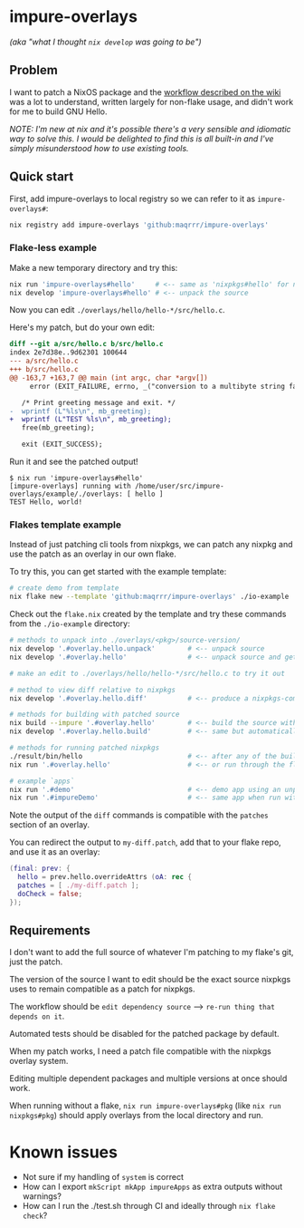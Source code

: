 # impure-overlays

_(aka "what I thought `nix develop` was going to be")_

## Problem

I want to patch a NixOS package and the [workflow described on the wiki](https://nixos.wiki/wiki/Nixpkgs/Create_and_debug_packages) was a lot to understand, written largely for non-flake usage, and didn't work for me to build GNU Hello.

_NOTE: I'm new at nix and it's possible there's a very sensible and idiomatic way to solve this. I would be delighted to find this is all built-in and I've simply misunderstood how to use existing tools._

## Quick start

First, add impure-overlays to local registry so we can refer to it as `impure-overlays#`:

```bash
nix registry add impure-overlays 'github:maqrrr/impure-overlays'
```

### Flake-less example

Make a new temporary directory and try this:

```bash
nix run 'impure-overlays#hello'     # <-- same as 'nixpkgs#hello' for now
nix develop 'impure-overlays#hello' # <-- unpack the source
```

Now you can edit `./overlays/hello/hello-*/src/hello.c`.

Here's my patch, but do your own edit:

```diff
diff --git a/src/hello.c b/src/hello.c
index 2e7d38e..9d62301 100644
--- a/src/hello.c
+++ b/src/hello.c
@@ -163,7 +163,7 @@ main (int argc, char *argv[])
     error (EXIT_FAILURE, errno, _("conversion to a multibyte string failed"));

   /* Print greeting message and exit. */
-  wprintf (L"%ls\n", mb_greeting);
+  wprintf (L"TEST %ls\n", mb_greeting);
   free(mb_greeting);

   exit (EXIT_SUCCESS);
```

Run it and see the patched output!

```console
$ nix run 'impure-overlays#hello'
[impure-overlays] running with /home/user/src/impure-overlays/example/./overlays: [ hello ]
TEST Hello, world!
```

### Flakes template example

Instead of just patching cli tools from nixpkgs, we can patch any nixpkg and use the patch as an overlay in our own flake.

To try this, you can get started with the example template:

```bash
# create demo from template
nix flake new --template 'github:maqrrr/impure-overlays' ./io-example
```

Check out the `flake.nix` created by the template and try these commands from the `./io-example` directory:

```bash
# methods to unpack into ./overlays/<pkg>/source-version/
nix develop '.#overlay.hello.unpack'        # <-- unpack source
nix develop '.#overlay.hello'               # <-- unpack source and get shell

# make an edit to ./overlays/hello/hello-*/src/hello.c to try it out

# method to view diff relative to nixpkgs
nix develop '.#overlay.hello.diff'          # <-- produce a nixpkgs-compatible patch

# methods for building with patched source
nix build --impure '.#overlay.hello'        # <-- build the source with any modifications
nix develop '.#overlay.hello.build'         # <-- same but automatically --impure

# methods for running patched nixpkgs
./result/bin/hello                          # <-- after any of the build methods above
nix run '.#overlay.hello'                   # <-- or run through the flake

# example `apps`
nix run '.#demo'                            # <-- demo app using an unpatched nixpkgs
nix run '.#impureDemo'                      # <-- same app when run with patch applied
```

Note the output of the `diff` commands is compatible with the `patches` section of an overlay.

You can redirect the output to `my-diff.patch`, add that to your flake repo, and use it as an overlay:

```nix
(final: prev: {
  hello = prev.hello.overrideAttrs (oA: rec {
  patches = [ ./my-diff.patch ];
  doCheck = false;
});
```

## Requirements

I don't want to add the full source of whatever I'm patching to my flake's git, just the patch.

The version of the source I want to edit should be the exact source nixpkgs uses to remain compatible as a patch for nixpkgs.

The workflow should be `edit dependency source` --> `re-run thing that depends on it`.

Automated tests should be disabled for the patched package by default.

When my patch works, I need a patch file compatible with the nixpkgs overlay system.

Editing multiple dependent packages and multiple versions at once should work.

When running without a flake, `nix run impure-overlays#pkg` (like `nix run nixpkgs#pkg`) should apply overlays from the local directory and run.

# Known issues

- Not sure if my handling of `system` is correct
- How can I export `mkScript mkApp impureApps` as extra outputs without warnings?
- How can I run the ./test.sh through CI and ideally through `nix flake check`?
